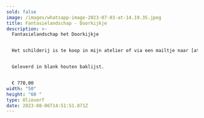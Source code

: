 ```yaml
---
sold: false
image: /images/whatsapp-image-2023-07-03-at-14.19.35.jpeg
title: Fantasielandschap - Doorkijkje
description: >-
  Fantasielandschap het Doorkijkje


  Het schilderij is te koop in mijn atelier of via een mailtje naar [atelierdegroet@gmail.com](mailto:atelierdegroet@gmail.com)


  Geleverd in blank houten baklijst.


  € ﻿770,00
width: "50"
height: "60 "
type: Olieverf
date: 2023-08-06T14:51:51.871Z
---
```

